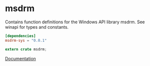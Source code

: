 # msdrm #
Contains function definitions for the Windows API library msdrm. See winapi for types and constants.

```toml
[dependencies]
msdrm-sys = "0.0.1"
```

```rust
extern crate msdrm;
```

[Documentation](https://retep998.github.io/doc/msdrm/)
